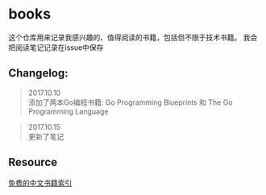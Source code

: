 # books
这个仓库用来记录我感兴趣的、值得阅读的书籍，包括但不限于技术书籍。
我会把阅读笔记记录在issue中保存


## Changelog:
> 2017.10.10<br>
> 添加了两本Go编程书籍: Go Programming Blueprints 和 The Go Programming Language

> 2017.10.15<br>
> 更新了笔记

## Resource
[免费的中文书籍索引](https://giscafer.gitbooks.io/front-end-manual/content/recommended_books/free-programming-books.html)